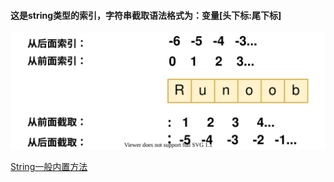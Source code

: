 #### 这是string类型的索引，字符串截取语法格式为：变量[头下标:尾下标]

![string](../photos/python3string_study1.svg)



[String一般内置方法](https://www.runoob.com/python3/python3-string.html)